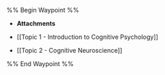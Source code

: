 %% Begin Waypoint %%
- **Attachments**

- [[Topic 1 - Introduction to Cognitive Psychology]]
- [[Topic 2 - Cognitive Neuroscience]]

%% End Waypoint %%